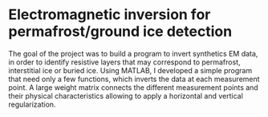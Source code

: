 # Electromagnetic inversion for permafrost/ground ice detection

The goal of the project was to build a program to invert synthetics EM data, in order to identify resistive layers that may correspond to permafrost, interstitial ice or buried ice. Using MATLAB, I developed a simple program that need only a few functions, which inverts the data at each measurement point. A large weight matrix connects the different measurement points and their physical characteristics allowing to apply a horizontal and vertical regularization.
